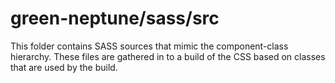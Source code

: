 # green-neptune/sass/src

This folder contains SASS sources that mimic the component-class hierarchy. These files
are gathered in to a build of the CSS based on classes that are used by the build.
